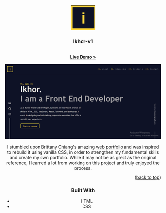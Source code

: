<a name="readme-top"></a>
<!-- PROJECT LOGO -->
<br />
<div align="center">
  <a href="https://github.com/Ikhor03/Dapur-Solo-FE.git">
    <img src="static/favicon-i.png" alt="Logo" width="80" height="80">
  </a>

<h3 align="center">Ikhor-v1</h3>

  <p align="center">
    <br />
    <a href="https://kedai-fialate.vercel.app/"><strong>Live Demo »</strong></a>
  </p>

<!-- ABOUT THE PROJECT -->

[![Product Name Screen Shot][product-screenshot]](https://ikhor.vercel.app/)

I stumbled upon Brittany Chiang's amazing [web portfolio](https://brittanychiang.com/) and was inspired to rebuild it using vanilla CSS, in order to strengthen my fundamental skills and create my own portfolio. While it may not be as great as the original reference, I learned a lot from working on this project and truly enjoyed the process.

<p align="right">(<a href="#readme-top">back to top</a>)</p>

### Built With

* HTML
* CSS

<!-- <p align="right">(<a href="#readme-top">back to top</a>)</p> -->


<!-- MARKDOWN LINKS & IMAGES -->
<!-- https://www.markdownguide.org/basic-syntax/#reference-style-links -->
[product-screenshot]: static/ikhor_v1.png
